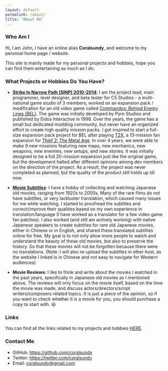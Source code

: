 ```yaml
---
layout: default
permalink: /about/
title: "About Me"
---
```



### Who Am I
Hi, I am John, I have an online alias __Coralsundy__, and welcome to my personal home page / website.

This site is mainly made for my personal projects and hobbies, hope you can find them entertaining as much as I do.

### What Projects or Hobbies Do You Have?
* __[Strike In Narrow Path (SINP) 2010-2014](https://strikeinnarrowpath.com/)__: I am the project lead, main programmer, level designer, and beta tester for C5 Studios - a multi-national game studio of 3 members, worked on an expansion pack / modification for an old video game called [Commandos: Behind Enemy Lines (BEL)](https://en.wikipedia.org/wiki/Commandos:_Behind_Enemy_Lines). The game was initially developed by Pyro Studios and published by Eidos Interactive in 1998. Over the years, the game has a small but dedicated modding community, but never have an organized effort to create high quality mission packs. I got inspired to start a full-size expansion pack project for BEL after playing [T2X](https://www.thief2x.com/), a 13-mission fan expansion for [Thief 2: The Metal Age](https://en.wikipedia.org/wiki/Thief_II). In over 4 years, we were able to make 9 new missions featuring new maps, new mechanics, new weapons, new enemies, new setups, and new stories. It was initially designed to be a full 20-mission expansion just like the original game, but the development halted after different opinions among dev members on the direction of the project. As a result, the project was never completed as planned, but the quality of the product still holds up till now.

* <a href='{% post_url 2021-01-10-subtitles-summary-list %}'><strong>Movie Subtitles</strong></a>: I have a hobby of collecting and watching Japanese old movies, ranging from 1920s to 2000s. Many of the rare films do not have subtitles, or very lackluster translation, which caused many issues for me while watching. I started to proofread the subtitles and correct/improve their qualities based on my own experience in translation/language (I have worked as a translator for a few video game fan patches). I also worked (and still am actively working) with native Japanese speakers to create subtitles for rare old Japanese movies, either in Chinese or in English, and shared these translated subtitles online for free. My goal is to not only allow more people to watch and understand the beauty of these old movies, but also to preserve the history. So that these movies will not be forgotten because there were no translations. (Note: I will also re-upload the subtitles in other host, as the website I linked is in Chinese and not easy to navigate for Western audiences)

* __Movie Reviews:__ I like to think and write about the movies I watched in the past years, specifically in Japanese old movies as I mentioned above. The reviews will only focus on the movie itself, based on the time the movie was made, and discuss actors/directors/script writers/composers related topics. It is just a piece of the opinion, so if you want to check whether it is a movie for you, you should purchase a copy to start with. :smiley:

### Links
You can find all the links related to my projects and hobbies <a href="/links/">HERE</a>.

### Contact Me
* GitHub: <https://github.com/coralsundy>
* Twitter: <https://twitter.com/coralsundy>
* Email: [coralsundy@gmail.com](mailto:coralsundy@gmail.com)

